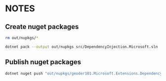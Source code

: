 # NOTES

## Create nuget packages

```bash
rm out/nupkgs/*
```

```bash
dotnet pack --output out/nupkgs src/DependencyInjection.Microsoft.sln
```

## Publish nuget packages

```bash
dotnet nuget push "out/nupkgs/geoder101.Microsoft.Extensions.DependencyInjection.*.nupkg" -k <API_KEY> -s https://api.nuget.org/v3/index.json
```
